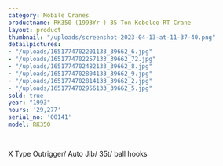 ```yaml
---
category: Mobile Cranes
productname: RK350 (1993Yr ) 35 Ton Kobelco RT Crane
layout: product
thumbnail: "/uploads/screenshot-2023-04-13-at-11-37-40.png"
detailpictures:
- "/uploads/1651774702201133_39662_6.jpg"
- "/uploads/1651774702257133_39662_72.jpg"
- "/uploads/1651774702482133_39662_8.jpg"
- "/uploads/1651774702804133_39662_9.jpg"
- "/uploads/1651774702814133_39662_2.jpg"
- "/uploads/1651774702956133_39662_5.jpg"
sold: true
year: "1993"
hours: '29,277'
serial_no: '00141'
model: RK350

---
```

X Type Outrigger/ Auto Jib/ 35t/ ball hooks